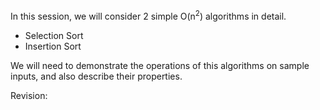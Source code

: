In this session, we will consider 2 simple O(n<sup>2</sup>) algorithms in detail. 
- Selection Sort
- Insertion Sort

We will need to demonstrate the operations of this algorithms on sample inputs, and also describe their properties. 

Revision: 